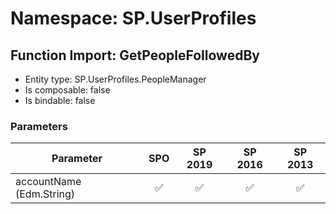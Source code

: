 # Namespace: SP.UserProfiles

## Function Import: GetPeopleFollowedBy

- Entity type: SP.UserProfiles.PeopleManager
- Is composable: false
- Is bindable: false

### Parameters

Parameter | SPO | SP 2019 | SP 2016 | SP 2013
----------|:---:|:-------:|:-------:|:-------:
accountName (Edm.String) | ✅ | ✅ | ✅ | ✅